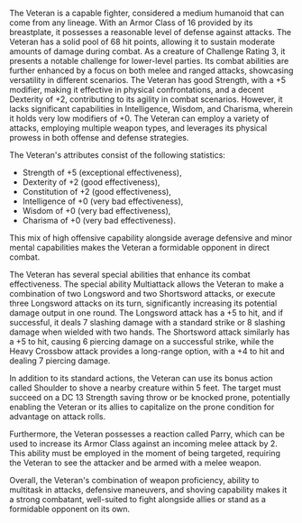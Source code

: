 The Veteran is a capable fighter, considered a medium humanoid that can come from any lineage. With an Armor Class of 16 provided by its breastplate, it possesses a reasonable level of defense against attacks. The Veteran has a solid pool of 68 hit points, allowing it to sustain moderate amounts of damage during combat. As a creature of Challenge Rating 3, it presents a notable challenge for lower-level parties. Its combat abilities are further enhanced by a focus on both melee and ranged attacks, showcasing versatility in different scenarios. The Veteran has good Strength, with a +5 modifier, making it effective in physical confrontations, and a decent Dexterity of +2, contributing to its agility in combat scenarios. However, it lacks significant capabilities in Intelligence, Wisdom, and Charisma, wherein it holds very low modifiers of +0. The Veteran can employ a variety of attacks, employing multiple weapon types, and leverages its physical prowess in both offense and defense strategies.

The Veteran's attributes consist of the following statistics: 
- Strength of +5 (exceptional effectiveness), 
- Dexterity of +2 (good effectiveness), 
- Constitution of +2 (good effectiveness), 
- Intelligence of +0 (very bad effectiveness), 
- Wisdom of +0 (very bad effectiveness), 
- Charisma of +0 (very bad effectiveness). 

This mix of high offensive capability alongside average defensive and minor mental capabilities makes the Veteran a formidable opponent in direct combat.

The Veteran has several special abilities that enhance its combat effectiveness. The special ability Multiattack allows the Veteran to make a combination of two Longsword and two Shortsword attacks, or execute three Longsword attacks on its turn, significantly increasing its potential damage output in one round. The Longsword attack has a +5 to hit, and if successful, it deals 7 slashing damage with a standard strike or 8 slashing damage when wielded with two hands. The Shortsword attack similarly has a +5 to hit, causing 6 piercing damage on a successful strike, while the Heavy Crossbow attack provides a long-range option, with a +4 to hit and dealing 7 piercing damage.

In addition to its standard actions, the Veteran can use its bonus action called Shoulder to shove a nearby creature within 5 feet. The target must succeed on a DC 13 Strength saving throw or be knocked prone, potentially enabling the Veteran or its allies to capitalize on the prone condition for advantage on attack rolls. 

Furthermore, the Veteran possesses a reaction called Parry, which can be used to increase its Armor Class against an incoming melee attack by 2. This ability must be employed in the moment of being targeted, requiring the Veteran to see the attacker and be armed with a melee weapon.

Overall, the Veteran's combination of weapon proficiency, ability to multitask in attacks, defensive maneuvers, and shoving capability makes it a strong combatant, well-suited to fight alongside allies or stand as a formidable opponent on its own.